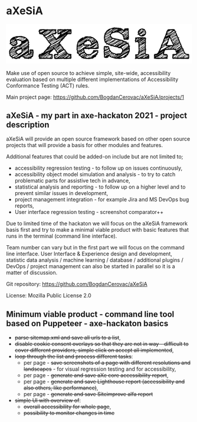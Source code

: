 # aXeSiA

![aXeSiA logo - just text with custom font, looking like it was drawn by hand](https://github.com/BogdanCerovac/aXeSiA/blob/main/srv/public/res/aXeSiA-logo.png?raw=true)

Make use of open source to achieve simple, site-wide, accessibility evaluation based on multiple different implementations of Accessibility Conformance Testing (ACT) rules.

Main project page: https://github.com/BogdanCerovac/aXeSiA/projects/1

## aXeSiA - my part in axe-hackaton 2021 - project description

aXeSiA will provide an open source framework based on other open source projects that will provide a basis for other modules and features.

Additional features that could be added-on include but are not limited to;
- accessibility regression testing - to follow up on issues continuously,
- accessibility object model simulation and analysis - to try to catch problematic parts for assistive tech in advance,
- statistical analysis and reporting - to follow up on a higher level and to prevent similar issues in development,
- project management integration - for example Jira and MS DevOps bug reports,
- User interface regression testing - screenshot comparator++ 
 
Due to limited time of the hackaton we will focus on the aXeSiA framework basis first and try to make a minimal viable product with basic features that runs in the terminal (command line interface).

Team number can vary but in the first part we will focus on the command line interface. User Interface & Experience design and development, statistic data analysis / machine learning / database / additional plugins / DevOps / project management can also be started in parallel so it is a matter of discussion.

Git repository: https://github.com/BogdanCerovac/aXeSiA

License: Mozilla Public License 2.0


## Minimum viable product - command line tool based on Puppeteer - axe-hackaton basics
- ~~parse sitemap.xml and save all urls to a list~~,
- ~~disable cookie consent overlays so that they are not in way - difficult to cover different providers, simple click on accept all implemented~~,
- ~~loop through the list and process different tasks~~:
    - per page - ~~save screenshots of a page with different resolutions and landscapes~~ - for visual regression testing and for accessibility,
    - per page - ~~generate and save aXe core accessibility report~~,
    - per page - ~~generate and save Lighthouse report (accessibility and also others, like performance)~~,
    - per page - ~~generate and save Siteimprove alfa report~~
- ~~simple UI with overview of~~:
    - ~~overall accessibility for whole page~~,
    - ~~possibility to monitor changes in time~~
